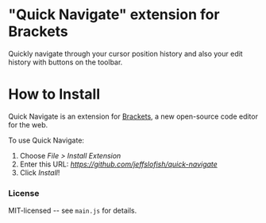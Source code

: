 "Quick Navigate" extension for Brackets
========================================
Quickly navigate through your cursor position history and also your edit history with buttons on the toolbar.


How to Install
==============
Quick Navigate is an extension for [Brackets](https://github.com/adobe/brackets/), a new open-source code editor for the web.

To use Quick Navigate:

1. Choose _File > Install Extension_
2. Enter this URL: _https://github.com/jeffslofish/quick-navigate_
3. Click _Install_!


### License
MIT-licensed -- see `main.js` for details.

